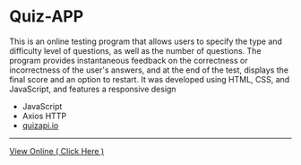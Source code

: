 # Quiz-APP

This is an online testing program that allows users to specify the type and difficulty level of questions, as well as the number of questions. The program provides instantaneous feedback on the correctness or incorrectness of the user's answers, and at the end of the test, displays the final score and an option to restart. It was developed using HTML, CSS, and JavaScript, and features a responsive design

- JavaScript
- Axios HTTP
- [quizapi.io](https://quizapi.io)

---

[View Online ( Click Here )](https://ahmad-karimigorji.github.io/Quiz-APP/)
